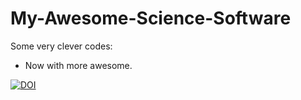 My-Awesome-Science-Software
===========================

Some very clever codes:

- Now with more awesome. 


[![DOI](https://zenodo.org/badge/doi/10.5281/zenodo.9789.svg)](http://dx.doi.org/10.5281/zenodo.9789)

